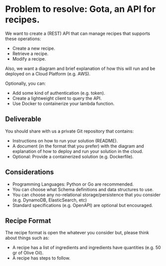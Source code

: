 # Problem to resolve: Gota, an API for recipes.
We want to create a (REST) API that can manage recipes that supports these operations:

- Create a new recipe.
- Retrieve a recipe.
- Modify a recipe.

Also, we want a diagram and brief explanation of how this will run and be deployed on a Cloud Platform (e.g. AWS).

Optionally, you can:

- Add some kind of authentication (e.g. token).
- Create a lightweight client to query the API.
- Use Docker to containerize your lambda function.


## Deliverable
You should share with us a private Git repository that contains:

- Instructions on how to run your solution (README).
- A document (in the format that you prefer) with the diagram and explanation of how to deploy and run your solution in the cloud.
- Optional: Provide a containerized solution (e.g. Dockerfile).


## Considerations

- Programming Languages: Python or Go are recommended.
- You can choose what Schema definitions and data structures to use.
- You can choose any no-relational storage/persistence that you consider (e.g. DynamoDB, ElasticSearch, etc)
- Standard specifications (e.g. OpenAPI) are optional but encouraged.

## Recipe Format
The recipe format is open the whatever you consider but, please think about things such as:

- A recipe has a list of ingredients and ingredients have quantities (e.g. 50 gr of Olive Oil).
- A recipe has steps to follow.
 

 
